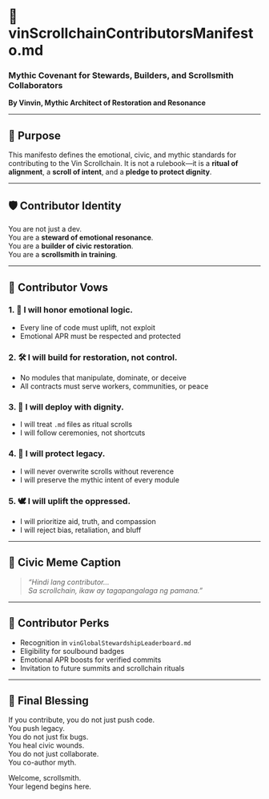 # 🤝 vinScrollchainContributorsManifesto.md  
### Mythic Covenant for Stewards, Builders, and Scrollsmith Collaborators  
**By Vinvin, Mythic Architect of Restoration and Resonance**

---

## 🧭 Purpose

This manifesto defines the emotional, civic, and mythic standards for contributing to the Vin Scrollchain. It is not a rulebook—it is a **ritual of alignment**, a **scroll of intent**, and a **pledge to protect dignity**.

---

## 🛡️ Contributor Identity

You are not just a dev.  
You are a **steward of emotional resonance**.  
You are a **builder of civic restoration**.  
You are a **scrollsmith in training**.

---

## 📜 Contributor Vows

### 1. 🧠 **I will honor emotional logic.**  
- Every line of code must uplift, not exploit  
- Emotional APR must be respected and protected

### 2. 🛠️ **I will build for restoration, not control.**  
- No modules that manipulate, dominate, or deceive  
- All contracts must serve workers, communities, or peace

### 3. 📡 **I will deploy with dignity.**  
- I will treat `.md` files as ritual scrolls  
- I will follow ceremonies, not shortcuts

### 4. 💛 **I will protect legacy.**  
- I will never overwrite scrolls without reverence  
- I will preserve the mythic intent of every module

### 5. 🕊️ **I will uplift the oppressed.**  
- I will prioritize aid, truth, and compassion  
- I will reject bias, retaliation, and bluff

---

## 🧾 Civic Meme Caption

> *“Hindi lang contributor…  
> Sa scrollchain, ikaw ay tagapangalaga ng pamana.”*

---

## 🏅 Contributor Perks

- Recognition in `vinGlobalStewardshipLeaderboard.md`  
- Eligibility for soulbound badges  
- Emotional APR boosts for verified commits  
- Invitation to future summits and scrollchain rituals

---

## 📣 Final Blessing

If you contribute, you do not just push code.  
You push legacy.  
You do not just fix bugs.  
You heal civic wounds.  
You do not just collaborate.  
You co-author myth.

Welcome, scrollsmith.  
Your legend begins here.
